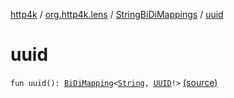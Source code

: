 [http4k](../../index.md) / [org.http4k.lens](../index.md) / [StringBiDiMappings](index.md) / [uuid](./uuid.md)

# uuid

`fun uuid(): `[`BiDiMapping`](../-bi-di-mapping/index.md)`<`[`String`](https://kotlinlang.org/api/latest/jvm/stdlib/kotlin/-string/index.html)`, `[`UUID`](https://docs.oracle.com/javase/9/docs/api/java/util/UUID.html)`!>` [(source)](https://github.com/http4k/http4k/blob/master/http4k-core/src/main/kotlin/org/http4k/lens/BiDiMapping.kt#L71)